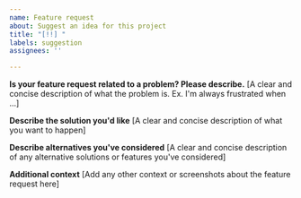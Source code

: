 ```yaml
---
name: Feature request
about: Suggest an idea for this project
title: "[!!] "
labels: suggestion
assignees: ''

---
```


**Is your feature request related to a problem? Please describe.**
[A clear and concise description of what the problem is. Ex. I'm always frustrated when ...]

**Describe the solution you'd like**
[A clear and concise description of what you want to happen]

**Describe alternatives you've considered**
[A clear and concise description of any alternative solutions or features you've considered]

**Additional context**
[Add any other context or screenshots about the feature request here]
